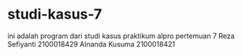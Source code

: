 # studi-kasus-7
ini adalah program dari studi kasus praktikum alpro pertemuan 7
Reza Sefiyanti 2100018429
Alnanda Kusuma 2100018421

